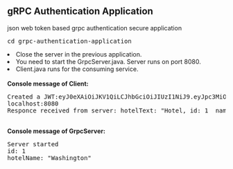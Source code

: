 ## gRPC Authentication Application

json web token based grpc authentication secure application
<pre>cd grpc-authentication-application</pre>
<li>Close the server in the previous application. </li>

<li>You need to start the GrpcServer.java. Server runs on port 8080. </li>

<li>Client.java runs for the consuming service. </li>
</br>
<b>Console message of Client: </b>
<pre>
Created a JWT:eyJ0eXAiOiJKV1QiLCJhbGciOiJIUzI1NiJ9.eyJpc3MiOiJhdXRoQ2xpZW50Iiwic3ViIjoidGVzdCIsImV4cCI6MTUyMDUxNDYwMSwiaWF0IjoxNTIwNTE0NTQxfQ.pfS9QvP4UBje55WRmb2zMY7wspEYmI3UygG2Fy5VlK8
localhost:8080
Responce received from server: hotelText: "Hotel, id: 1  name: Washington"
</pre>
<br>
<b>Console message of GrpcServer: </b>

<pre>Server started
id: 1
hotelName: "Washington"</pre>
